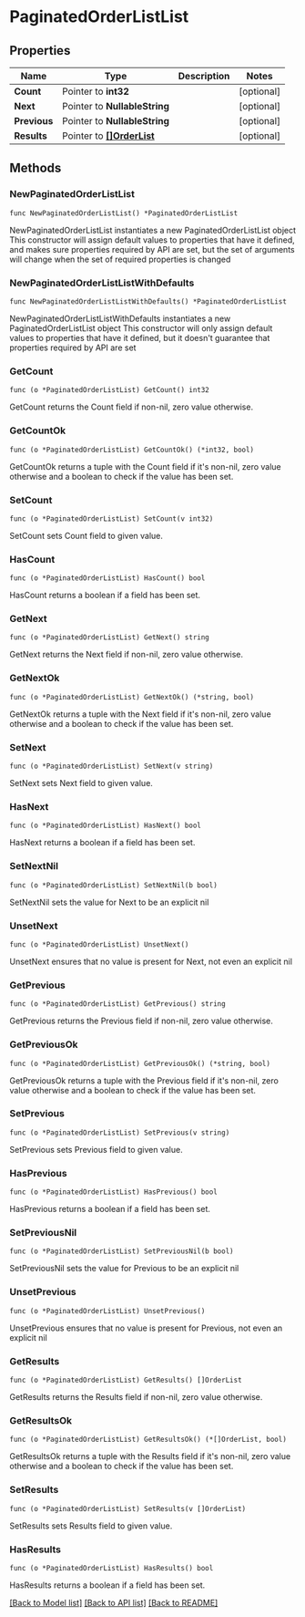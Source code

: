 # PaginatedOrderListList

## Properties

Name | Type | Description | Notes
------------ | ------------- | ------------- | -------------
**Count** | Pointer to **int32** |  | [optional] 
**Next** | Pointer to **NullableString** |  | [optional] 
**Previous** | Pointer to **NullableString** |  | [optional] 
**Results** | Pointer to [**[]OrderList**](OrderList.md) |  | [optional] 

## Methods

### NewPaginatedOrderListList

`func NewPaginatedOrderListList() *PaginatedOrderListList`

NewPaginatedOrderListList instantiates a new PaginatedOrderListList object
This constructor will assign default values to properties that have it defined,
and makes sure properties required by API are set, but the set of arguments
will change when the set of required properties is changed

### NewPaginatedOrderListListWithDefaults

`func NewPaginatedOrderListListWithDefaults() *PaginatedOrderListList`

NewPaginatedOrderListListWithDefaults instantiates a new PaginatedOrderListList object
This constructor will only assign default values to properties that have it defined,
but it doesn't guarantee that properties required by API are set

### GetCount

`func (o *PaginatedOrderListList) GetCount() int32`

GetCount returns the Count field if non-nil, zero value otherwise.

### GetCountOk

`func (o *PaginatedOrderListList) GetCountOk() (*int32, bool)`

GetCountOk returns a tuple with the Count field if it's non-nil, zero value otherwise
and a boolean to check if the value has been set.

### SetCount

`func (o *PaginatedOrderListList) SetCount(v int32)`

SetCount sets Count field to given value.

### HasCount

`func (o *PaginatedOrderListList) HasCount() bool`

HasCount returns a boolean if a field has been set.

### GetNext

`func (o *PaginatedOrderListList) GetNext() string`

GetNext returns the Next field if non-nil, zero value otherwise.

### GetNextOk

`func (o *PaginatedOrderListList) GetNextOk() (*string, bool)`

GetNextOk returns a tuple with the Next field if it's non-nil, zero value otherwise
and a boolean to check if the value has been set.

### SetNext

`func (o *PaginatedOrderListList) SetNext(v string)`

SetNext sets Next field to given value.

### HasNext

`func (o *PaginatedOrderListList) HasNext() bool`

HasNext returns a boolean if a field has been set.

### SetNextNil

`func (o *PaginatedOrderListList) SetNextNil(b bool)`

 SetNextNil sets the value for Next to be an explicit nil

### UnsetNext
`func (o *PaginatedOrderListList) UnsetNext()`

UnsetNext ensures that no value is present for Next, not even an explicit nil
### GetPrevious

`func (o *PaginatedOrderListList) GetPrevious() string`

GetPrevious returns the Previous field if non-nil, zero value otherwise.

### GetPreviousOk

`func (o *PaginatedOrderListList) GetPreviousOk() (*string, bool)`

GetPreviousOk returns a tuple with the Previous field if it's non-nil, zero value otherwise
and a boolean to check if the value has been set.

### SetPrevious

`func (o *PaginatedOrderListList) SetPrevious(v string)`

SetPrevious sets Previous field to given value.

### HasPrevious

`func (o *PaginatedOrderListList) HasPrevious() bool`

HasPrevious returns a boolean if a field has been set.

### SetPreviousNil

`func (o *PaginatedOrderListList) SetPreviousNil(b bool)`

 SetPreviousNil sets the value for Previous to be an explicit nil

### UnsetPrevious
`func (o *PaginatedOrderListList) UnsetPrevious()`

UnsetPrevious ensures that no value is present for Previous, not even an explicit nil
### GetResults

`func (o *PaginatedOrderListList) GetResults() []OrderList`

GetResults returns the Results field if non-nil, zero value otherwise.

### GetResultsOk

`func (o *PaginatedOrderListList) GetResultsOk() (*[]OrderList, bool)`

GetResultsOk returns a tuple with the Results field if it's non-nil, zero value otherwise
and a boolean to check if the value has been set.

### SetResults

`func (o *PaginatedOrderListList) SetResults(v []OrderList)`

SetResults sets Results field to given value.

### HasResults

`func (o *PaginatedOrderListList) HasResults() bool`

HasResults returns a boolean if a field has been set.


[[Back to Model list]](../README.md#documentation-for-models) [[Back to API list]](../README.md#documentation-for-api-endpoints) [[Back to README]](../README.md)


